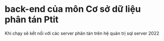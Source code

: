 # back-end của môn Cơ sở dữ liệu phân tán Ptit

Khi chạy sẽ kết nối với các server phân tán trên hệ quản trị sql server 2022
